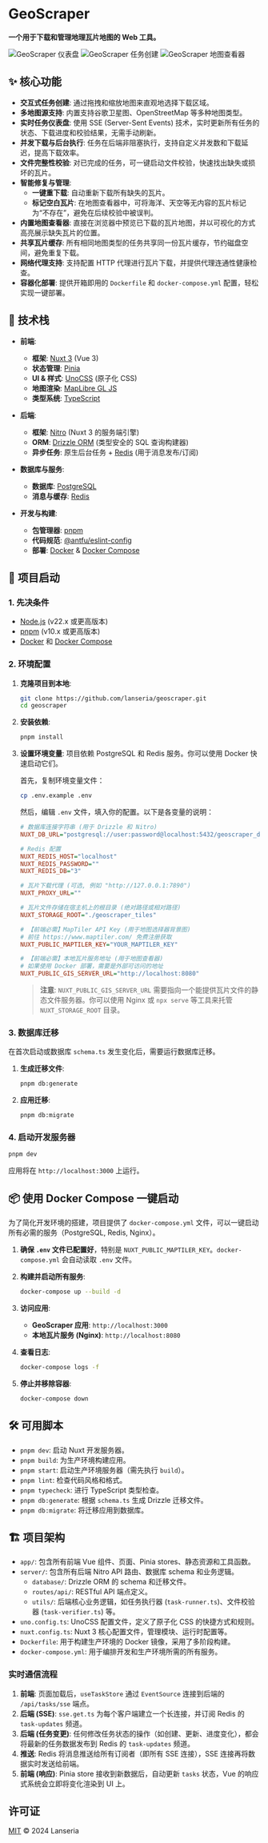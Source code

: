 # GeoScraper

**一个用于下载和管理地理瓦片地图的 Web 工具。**

![GeoScraper 仪表盘](screenshots/geoscraper-dashboard.png)
![GeoScraper 任务创建](screenshots/geoscraper-create.png)
![GeoScraper 地图查看器](screenshots/geoscraper-viewer.png)

## ✨ 核心功能

- **交互式任务创建**: 通过拖拽和缩放地图来直观地选择下载区域。
- **多地图源支持**: 内置支持谷歌卫星图、OpenStreetMap 等多种地图类型。
- **实时任务仪表盘**: 使用 SSE (Server-Sent Events) 技术，实时更新所有任务的状态、下载进度和校验结果，无需手动刷新。
- **并发下载与后台执行**: 任务在后端非阻塞执行，支持自定义并发数和下载延迟，提高下载效率。
- **文件完整性校验**: 对已完成的任务，可一键启动文件校验，快速找出缺失或损坏的瓦片。
- **智能修复与管理**:
  - **一键重下载**: 自动重新下载所有缺失的瓦片。
  - **标记空白瓦片**: 在地图查看器中，可将海洋、天空等无内容的瓦片标记为“不存在”，避免在后续校验中被误判。
- **内置地图查看器**: 直接在浏览器中预览已下载的瓦片地图，并以可视化的方式高亮展示缺失瓦片的位置。
- **共享瓦片缓存**: 所有相同地图类型的任务共享同一份瓦片缓存，节约磁盘空间，避免重复下载。
- **网络代理支持**: 支持配置 HTTP 代理进行瓦片下载，并提供代理连通性健康检查。
- **容器化部署**: 提供开箱即用的 `Dockerfile` 和 `docker-compose.yml` 配置，轻松实现一键部署。

## 🚀 技术栈

- **前端**:
  - **框架**: [Nuxt 3](https://nuxt.com/) (Vue 3)
  - **状态管理**: [Pinia](https://pinia.vuejs.org/)
  - **UI & 样式**: [UnoCSS](https://unocss.dev/) (原子化 CSS)
  - **地图渲染**: [MapLibre GL JS](https://maplibre.org/)
  - **类型系统**: [TypeScript](https://www.typescriptlang.org/)

- **后端**:
  - **框架**: [Nitro](https://nitro.unjs.io/) (Nuxt 3 的服务端引擎)
  - **ORM**: [Drizzle ORM](https://orm.drizzle.team/) (类型安全的 SQL 查询构建器)
  - **异步任务**: 原生后台任务 + [Redis](https://redis.io/) (用于消息发布/订阅)

- **数据库与服务**:
  - **数据库**: [PostgreSQL](https://www.postgresql.org/)
  - **消息与缓存**: [Redis](https://redis.io/)

- **开发与构建**:
  - **包管理器**: [pnpm](https://pnpm.io/)
  - **代码规范**: [@antfu/eslint-config](https://github.com/antfu/eslint-config)
  - **部署**: [Docker](https://www.docker.com/) & [Docker Compose](https://docs.docker.com/compose/)

## 🔧 项目启动

### 1. 先决条件

- [Node.js](https://nodejs.org/) (v22.x 或更高版本)
- [pnpm](https://pnpm.io/installation) (v10.x 或更高版本)
- [Docker](https://www.docker.com/get-started/) 和 [Docker Compose](https://docs.docker.com/compose/install/)

### 2. 环境配置

1.  **克隆项目到本地**:

    ```bash
    git clone https://github.com/lanseria/geoscraper.git
    cd geoscraper
    ```

2.  **安装依赖**:

    ```bash
    pnpm install
    ```

3.  **设置环境变量**:
    项目依赖 PostgreSQL 和 Redis 服务。你可以使用 Docker 快速启动它们。

    首先，复制环境变量文件：

    ```bash
    cp .env.example .env
    ```

    然后，编辑 `.env` 文件，填入你的配置。以下是各变量的说明：

    ```ini
    # 数据库连接字符串 (用于 Drizzle 和 Nitro)
    NUXT_DB_URL="postgresql://user:password@localhost:5432/geoscraper_db"

    # Redis 配置
    NUXT_REDIS_HOST="localhost"
    NUXT_REDIS_PASSWORD=""
    NUXT_REDIS_DB="3"

    # 瓦片下载代理 (可选, 例如 "http://127.0.0.1:7890")
    NUXT_PROXY_URL=""

    # 瓦片文件存储在宿主机上的根目录 (绝对路径或相对路径)
    NUXT_STORAGE_ROOT="./geoscraper_tiles"

    # 【前端必需】MapTiler API Key (用于地图选择器背景图)
    # 前往 https://www.maptiler.com/ 免费注册获取
    NUXT_PUBLIC_MAPTILER_KEY="YOUR_MAPTILER_KEY"

    # 【前端必需】本地瓦片服务地址 (用于地图查看器)
    # 如果使用 Docker 部署，需要是外部可访问的地址
    NUXT_PUBLIC_GIS_SERVER_URL="http://localhost:8080"
    ```

    > **注意**: `NUXT_PUBLIC_GIS_SERVER_URL` 需要指向一个能提供瓦片文件的静态文件服务器。你可以使用 Nginx 或 `npx serve` 等工具来托管 `NUXT_STORAGE_ROOT` 目录。

### 3. 数据库迁移

在首次启动或数据库 `schema.ts` 发生变化后，需要运行数据库迁移。

1.  **生成迁移文件**:
    ```bash
    pnpm db:generate
    ```
2.  **应用迁移**:
    ```bash
    pnpm db:migrate
    ```

### 4. 启动开发服务器

```bash
pnpm dev
```

应用将在 `http://localhost:3000` 上运行。

## 📦 使用 Docker Compose 一键启动

为了简化开发环境的搭建，项目提供了 `docker-compose.yml` 文件，可以一键启动所有必需的服务（PostgreSQL, Redis, Nginx）。

1.  **确保 `.env` 文件已配置好**，特别是 `NUXT_PUBLIC_MAPTILER_KEY`。`docker-compose.yml` 会自动读取 `.env` 文件。

2.  **构建并启动所有服务**:

    ```bash
    docker-compose up --build -d
    ```

3.  **访问应用**:
    - **GeoScraper 应用**: `http://localhost:3000`
    - **本地瓦片服务 (Nginx)**: `http://localhost:8080`

4.  **查看日志**:

    ```bash
    docker-compose logs -f
    ```

5.  **停止并移除容器**:
    ```bash
    docker-compose down
    ```

## 🛠️ 可用脚本

- `pnpm dev`: 启动 Nuxt 开发服务器。
- `pnpm build`: 为生产环境构建应用。
- `pnpm start`: 启动生产环境服务器（需先执行 `build`）。
- `pnpm lint`: 检查代码风格和格式。
- `pnpm typecheck`: 进行 TypeScript 类型检查。
- `pnpm db:generate`: 根据 `schema.ts` 生成 Drizzle 迁移文件。
- `pnpm db:migrate`: 将迁移应用到数据库。

## 🏗️ 项目架构

- `app/`: 包含所有前端 Vue 组件、页面、Pinia stores、静态资源和工具函数。
- `server/`: 包含所有后端 Nitro API 路由、数据库 schema 和业务逻辑。
  - `database/`: Drizzle ORM 的 schema 和迁移文件。
  - `routes/api/`: RESTful API 端点定义。
  - `utils/`: 后端核心业务逻辑，如任务执行器 (`task-runner.ts`)、文件校验器 (`task-verifier.ts`) 等。
- `uno.config.ts`: UnoCSS 配置文件，定义了原子化 CSS 的快捷方式和规则。
- `nuxt.config.ts`: Nuxt 3 核心配置文件，管理模块、运行时配置等。
- `Dockerfile`: 用于构建生产环境的 Docker 镜像，采用了多阶段构建。
- `docker-compose.yml`: 用于编排开发和生产环境所需的所有服务。

### 实时通信流程

1.  **前端**: 页面加载后，`useTaskStore` 通过 `EventSource` 连接到后端的 `/api/tasks/sse` 端点。
2.  **后端 (SSE)**: `sse.get.ts` 为每个客户端建立一个长连接，并订阅 Redis 的 `task-updates` 频道。
3.  **后端 (任务变更)**: 任何修改任务状态的操作（如创建、更新、进度变化），都会将最新的任务数据发布到 Redis 的 `task-updates` 频道。
4.  **推送**: Redis 将消息推送给所有订阅者（即所有 SSE 连接），SSE 连接再将数据实时发送给前端。
5.  **前端 (响应)**: Pinia store 接收到新数据后，自动更新 `tasks` 状态，Vue 的响应式系统会立即将变化渲染到 UI 上。

## 许可证

[MIT](./LICENSE) © 2024 Lanseria
